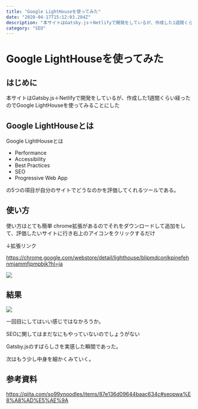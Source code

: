 ```yaml
---
title: "Google LightHouseを使ってみた"
date: "2020-04-17T15:12:03.284Z"
description: "本サイトはGatsby.js＋Netlifyで開発をしているが、作成した1週間くらい経ったのでGoogle LightHouseを使ってみることにした"
category: "SEO"
---
```


# Google LightHouseを使ってみた

## はじめに

本サイトはGatsby.js＋Netlifyで開発をしているが、作成した1週間くらい経ったのでGoogle LightHouseを使ってみることにした

## Google LightHouseとは

Google LightHouseとは

- Performance
- Accessibility
- Best Practices
- SEO
- Progressive Web App

の5つの項目が自分のサイトでどうなのかを評価してくれるツールである。

## 使い方

使い方はとても簡単
chrome拡張があるのでそれをダウンロードして追加をして、評価したいサイトに行き右上のアイコンをクリックするだけ

↓拡張リンク

https://chrome.google.com/webstore/detail/lighthouse/blipmdconlkpinefehnmjammfjpmpbjk?hl=ja

![](https://paper-attachments.dropbox.com/s_8ED38D32F62037FE6C31A1E8432A03831C4BC2F728EF9714D918FD8F54A1579F_1587134415644_.png)

## 結果
![](https://paper-attachments.dropbox.com/s_8ED38D32F62037FE6C31A1E8432A03831C4BC2F728EF9714D918FD8F54A1579F_1587133854397_image.png)


一回目にしてはいい感じではなかろうか。

SEOに関してはまだなにもやっていないのでしょうがない

Gatsby.jsのすばらしさを実感した瞬間であった。

次はもう少し中身を細かくみていく。


## 参考資料
https://qiita.com/so99ynoodles/items/87e136d09644baac634c#seopwa%E8%A8%AD%E5%AE%9A


